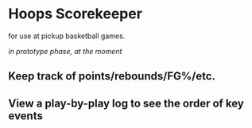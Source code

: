 # Hoops Scorekeeper

 for use at pickup basketball games. 
 
 *in prototype phase, at the moment*

## Keep track of points/rebounds/FG%/etc. 

## View a play-by-play log to see the order of key events

